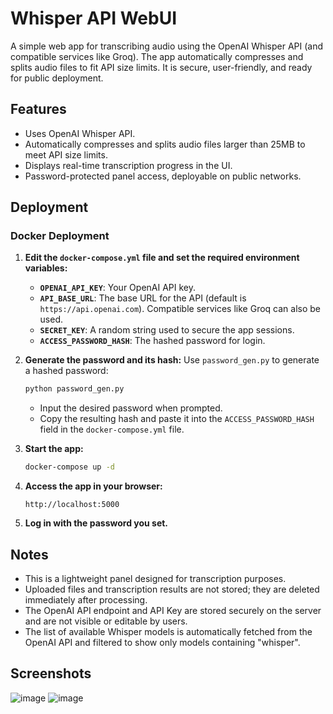 # Whisper API WebUI

A simple web app for transcribing audio using the OpenAI Whisper API (and compatible services like Groq). The app automatically compresses and splits audio files to fit API size limits. It is secure, user-friendly, and ready for public deployment.

## Features

- Uses OpenAI Whisper API.
- Automatically compresses and splits audio files larger than 25MB to meet API size limits.
- Displays real-time transcription progress in the UI.
- Password-protected panel access, deployable on public networks.

## Deployment

### Docker Deployment

1. **Edit the `docker-compose.yml` file and set the required environment variables:**

   - **`OPENAI_API_KEY`**: Your OpenAI API key.
   - **`API_BASE_URL`**: The base URL for the API (default is `https://api.openai.com`). Compatible services like Groq can also be used.
   - **`SECRET_KEY`**: A random string used to secure the app sessions.
   - **`ACCESS_PASSWORD_HASH`**: The hashed password for login.
2. **Generate the password and its hash:**
   Use `password_gen.py` to generate a hashed password:

   ```bash
   python password_gen.py
   ```

   - Input the desired password when prompted.
   - Copy the resulting hash and paste it into the `ACCESS_PASSWORD_HASH` field in the `docker-compose.yml` file.
3. **Start the app:**

   ```bash
   docker-compose up -d
   ```
4. **Access the app in your browser:**

   ```
   http://localhost:5000
   ```
5. **Log in with the password you set.**

## Notes

- This is a lightweight panel designed for transcription purposes.
- Uploaded files and transcription results are not stored; they are deleted immediately after processing.
- The OpenAI API endpoint and API Key are stored securely on the server and are not visible or editable by users.
- The list of available Whisper models is automatically fetched from the OpenAI API and filtered to show only models containing "whisper".

## Screenshots
![image](https://github.com/user-attachments/assets/3f5fd707-d904-4418-a088-04b46cfe3842)
![image](https://github.com/user-attachments/assets/5379bdb7-9c5c-473f-9455-58558bce8b79)
